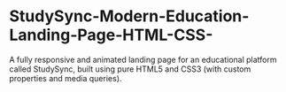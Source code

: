 # StudySync-Modern-Education-Landing-Page-HTML-CSS-
A fully responsive and animated landing page for an educational platform called StudySync, built using pure HTML5 and CSS3 (with custom properties and media queries).
